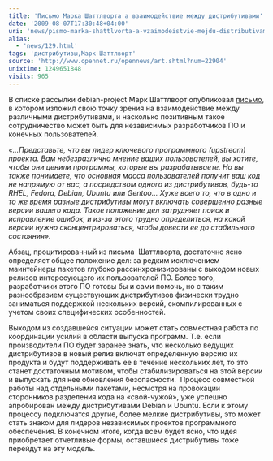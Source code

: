 ```yaml
---
title: 'Письмо Марка Шаттлворта а взаимодействие между дистрибутивами'
date: '2009-08-07T17:30:48+04:00'
uri: 'news/pismo-marka-shattlvorta-a-vzaimodeistvie-mejdu-distributivami'
alias: 
  - 'news/129.html'
tags: 'дистрибутивы,Марк Шаттлворт'
source: 'http://www.opennet.ru/opennews/art.shtml?num=22904'
unixtime: 1249651848
visits: 965
---
```

В списке рассылки debian-project Марк Шаттлворт опубликовал [письмо](http://www.mail-archive.com/debian-project@lists.debian.org/msg18017.html), в котором изложил свою точку зрения на взаимодействие между различными дистрибутивами, и насколько позитивным такое сотрудничество может быть для независимых разработчиков ПО и конечных пользователей.

*«...Представьте, что вы лидер ключевого программного (upstream) проекта. Вам небезразлично мнение ваших пользователей, вы хотите, чтобы они ценили программы, которые вы разрабатываете. Но вы также понимаете, что основная масса пользователей получит ваш код не напрямую от вас, а посредством одного из дистрибутивов, будь-то RHEL, Fedora, Debian, Ubuntu или Gentoo… Хуже всего то, что в одно и то же время разные дистрибутивы могут включать совершенно разные версии вашего кода. Такое положение дел затрудняет поиск и исправление ошибок, и из-за этого трудно определиться, на какой версии нужно сконцентрироваться, чтобы довести ее до стабильного состояния».*

Абзац, процитированный из письма  Шаттлворта, достаточно ясно определяет общее положение дел: за редким исключением маинтейнеры пакетов глубоко рассинхронизированы с выходом новых релизов интересующего их пользователей ПО. Более того, разработчики этого ПО готовы бы и сами помочь, но с таким разнообразием существующих дистрибутивов физически трудно заниматься поддержкой нескольких версий, скомпилированных с учетом своих специфических особенностей.

Выходом из создавшейся ситуации может стать совместная работа по координации усилий в области выпуска программ. Т.е. если производители ПО будет заранее знать, что несколько ведущих дистрибутивов в новый релиз включат определенную версию их продукта и будут поддерживать ее в течение нескольких лет, то это станет достаточным мотивом, чтобы стабилизироваться на этой версии и выпускать для нее обновления безопасности.  Процесс совместной работы над отдельными пакетами, несмотря на провокации сторонников разделения кода на «свой-чужой», уже успешно апробирован между дистрибутивами Debian и Ubuntu. Если к этому процессу подключатся другие, более мелкие дистрибутивы, это может стать знаком для лидеров независимых проектов программного обеспечения. В конечном итоге, когда всем будет ясно, что идея приобретает отчетливые формы, оставшиеся дистрибутивы тоже перейдут на эту модель.
